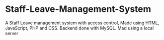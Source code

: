# Staff-Leave-Management-System
A Staff Leave management system with access control, Made using HTML, JavaScript, PHP and CSS. Backend done with MySQL. Mad using a local server
